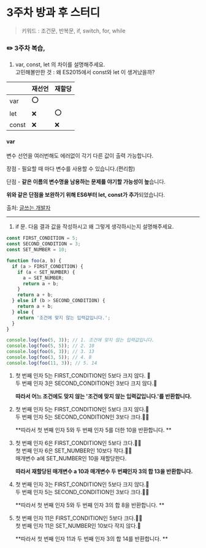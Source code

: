 # 3주차 방과 후 스터디

> 키워드 : 조건문, 반복문, if, switch, for, while

### ✏️ 3주차 복습,

1. var, const, let 의 차이를 설명해주세요.  
   고민해볼만한 것 : 왜 ES2015에서 const와 let 이 생겨났을까?

|       | 재선언 | 재할당 |
| ----- | ------ | ------ |
| var   | :o:    |        |
| let   | :x:    | :o:    |
| const | :x:    | :x:    |

#### **var**

변수 선언을 여러번해도 에러없이 각기 다른 값이 출력 가능합니다.

장점 - 필요할 때 마다 변수를 사용할 수 있습니다.(편리함)

단점 - **같은 이름의 변수명을 남용하는 문제를 야기할 가능성이 높**습니다.

**위와 같은 단점을 보완하기 위해 ES6부터 let, const가 추가**되었습니다.

출처: [글쓰는 개발자](https://backstreet-programmer.tistory.com/76 )



------



1. if 문. 다음 결과 값을 작성하시고 왜 그렇게 생각하시는지 설명해주세요.

```javascript
const FIRST_CONDITION = 5;
const SECOND_CONDITION = 3;
const SET_NUMBER = 10;

function foo(a, b) {
  if (a > FIRST_CONDITION) {
    if (a < SET_NUMBER) {
      a = SET_NUMBER;
      return a + b;
    }
    return a + b;
  } else if (b > SECOND_CONDITION) {
    return a + b;
  } else {
    return '조건에 맞지 않는 입력값입니다.';
  }
}

console.log(foo(5, 3)); // 1. 조건에 맞지 않는 입력값입니다.
console.log(foo(5, 5)); // 2. 10
console.log(foo(6, 3)); // 3. 13
console.log(foo(3, 5)); // 4. 8
console.log(foo(11, 3)); // 5. 14
```

1. 첫 번째 인자 5는 FIRST_CONDITION인 5보다 크지 않다. :no_good:  
   두 번째 인자 3은 SECOND_CONDITION인 3보다 크지 않다.:no_good:  

   **따라서 어느 조건에도 맞지 않는 '조건에 맞지 않는 입력값입니다.'를 반환합니다.**  

   

2. 첫 번째 인자 5는 FIRST_CONDITION인 5보다 크지 않다.:no_good:  
   두 번째 인자 5는 SECOND_CONDITION인 3보다 크다.:ok_woman:  

   **따라서 첫 번째 인자 5와 두 번째 인자 5를 더한 10을 반환합니다. ** 

   

3. 첫 번째 인자 6은 FIRST_CONDITION인 5보다 크다.:ok_woman:  
   첫 번째 인자 6은 SET_NUMBER인 10보다 작다.:ok_woman:  
   매개변수 a에 SET_NUMBER인 10을 재할당한다.  

   **따라서 재할당된 매개변수 a 10과 매개변수 두 번째인자 3의 합 13을 반환합니다.**  

   

4. 첫 번째 인자 3는 FIRST_CONDITION인 5보다 크지 않다.:no_good:  
   두 번째 인자 5는 SECOND_CONDITION인 3보다 크다.:ok_woman:  

   **따라서 첫 번째 인자 5와 두 번째 인자 3의 합 8을 반환합니다. **  

   

5. 첫 번째 인자 11은 FIRST_CONDITION인 5보다 크다.:ok_woman:  
   첫 번째 인자 11은 SET_NUMBER인 10보다 작지 않다.:no_good:  

   **따라서 첫 번째 인자 11과 두 번째 인자 3의 합 14를 반환합니다. ** 

